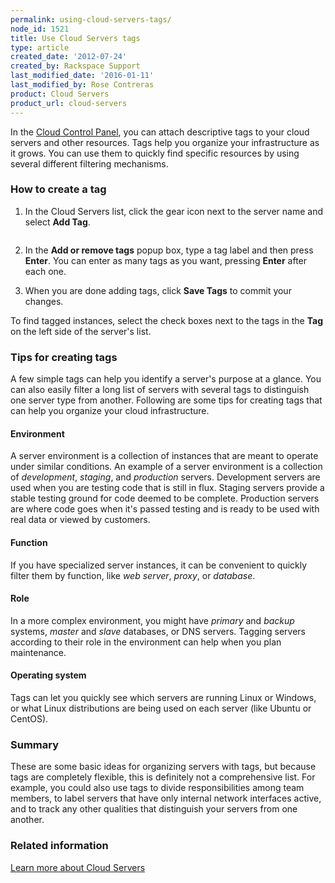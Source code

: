 ```yaml
---
permalink: using-cloud-servers-tags/
node_id: 1521
title: Use Cloud Servers tags
type: article
created_date: '2012-07-24'
created_by: Rackspace Support
last_modified_date: '2016-01-11'
last_modified_by: Rose Contreras
product: Cloud Servers
product_url: cloud-servers
---
```


In the [Cloud Control Panel](http://mycloud.rackspace.com), you can
attach descriptive tags to your cloud servers and other resources. Tags
help you organize your infrastructure as it grows. You can use them to
quickly find specific resources by using several different filtering
mechanisms.


### How to create a tag

1.  In the Cloud Servers list, click the gear icon next to the server
    name and select **Add Tag**.

    <img src="{% asset_path cloud-servers/using-cloud-servers-tags/Screen%20Shot%202015-01-12%20at%207.19.50%20AM.png %}" alt="" />

2.  In the **Add or remove tags** popup box, type a tag label and then
    press **Enter**. You can enter as many tags as you want, pressing
    **Enter** after each one.
3.  When you are done adding tags, click **Save Tags** to commit
    your changes.

To find tagged instances, select the check boxes next to the tags in the
**Tag** on the left side of the server's list.

### Tips for creating tags

A few simple tags can help you identify a server's purpose at a glance.
You can also easily filter a long list of servers with several tags to
distinguish one server type from another. Following are some tips for
creating tags that can help you organize your cloud infrastructure.

#### Environment

A server environment is a collection of instances that are meant to
operate under similar conditions. An example of a server environment is
a collection of *development*, *staging*, and *production* servers.
Development servers are used when you are testing code that is still in
flux. Staging servers provide a stable testing ground for code deemed to
be complete. Production servers are where code goes when it's passed
testing and is ready to be used with real data or viewed by customers.

#### Function

If you have specialized server instances, it can be convenient to
quickly filter them by function, like *web server*, *proxy*, or
*database*.

#### Role

In a more complex environment, you might have *primary* and *backup*
systems, *master* and *slave* databases, or DNS servers. Tagging servers
according to their role in the environment can help when you plan
maintenance.

#### Operating system

Tags can let you quickly see which servers are running Linux or Windows,
or what Linux distributions are being used on each server (like Ubuntu
or CentOS).

### Summary

These are some basic ideas for organizing servers with tags, but because
tags are completely flexible, this is definitely not a comprehensive
list. For example, you could also use tags to divide responsibilities
among team members, to label servers that have only internal network
interfaces active, and to track any other qualities that distinguish
your servers from one another.

### Related information

[Learn more about Cloud
Servers](/how-to/learn-more-about-cloud-servers)
